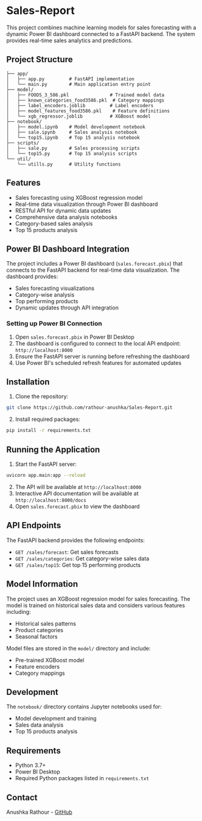 # Sales-Report

This project combines machine learning models for sales forecasting with a dynamic Power BI dashboard connected to a FastAPI backend. The system provides real-time sales analytics and predictions.

## Project Structure

```
├── app/
│   ├── app.py         # FastAPI implementation
│   └── main.py        # Main application entry point
├── model/
│   ├── FOODS_3_586.pkl               # Trained model data
│   ├── known_categories_food3586.pkl  # Category mappings
│   ├── label_encoders.joblib         # Label encoders
│   ├── model_features_food3586.pkl    # Feature definitions
│   └── xgb_regressor.joblib          # XGBoost model
├── notebook/
│   ├── model.ipynb    # Model development notebook
│   ├── sale.ipynb     # Sales analysis notebook
│   └── top15.ipynb    # Top 15 analysis notebook
├── scripts/
│   ├── sale.py        # Sales processing scripts
│   └── top15.py       # Top 15 analysis scripts
└── util/
    └── utills.py      # Utility functions
```

## Features

- Sales forecasting using XGBoost regression model
- Real-time data visualization through Power BI dashboard
- RESTful API for dynamic data updates
- Comprehensive data analysis notebooks
- Category-based sales analysis
- Top 15 products analysis

## Power BI Dashboard Integration

The project includes a Power BI dashboard (`sales.forecast.pbix`) that connects to the FastAPI backend for real-time data visualization. The dashboard provides:

- Sales forecasting visualizations
- Category-wise analysis
- Top performing products
- Dynamic updates through API integration

### Setting up Power BI Connection

1. Open `sales.forecast.pbix` in Power BI Desktop
2. The dashboard is configured to connect to the local API endpoint: `http://localhost:8000`
3. Ensure the FastAPI server is running before refreshing the dashboard
4. Use Power BI's scheduled refresh features for automated updates

## Installation

1. Clone the repository:
```bash
git clone https://github.com/rathour-anushka/Sales-Report.git
```

2. Install required packages:
```bash
pip install -r requirements.txt
```

## Running the Application

1. Start the FastAPI server:
```bash
uvicorn app.main:app --reload
```

2. The API will be available at `http://localhost:8000`
3. Interactive API documentation will be available at `http://localhost:8000/docs`
4. Open `sales.forecast.pbix` to view the dashboard

## API Endpoints

The FastAPI backend provides the following endpoints:

- `GET /sales/forecast`: Get sales forecasts
- `GET /sales/categories`: Get category-wise sales data
- `GET /sales/top15`: Get top 15 performing products

## Model Information

The project uses an XGBoost regression model for sales forecasting. The model is trained on historical sales data and considers various features including:

- Historical sales patterns
- Product categories
- Seasonal factors

Model files are stored in the `model/` directory and include:
- Pre-trained XGBoost model
- Feature encoders
- Category mappings

## Development

The `notebook/` directory contains Jupyter notebooks used for:
- Model development and training
- Sales data analysis
- Top 15 products analysis

## Requirements

- Python 3.7+
- Power BI Desktop
- Required Python packages listed in `requirements.txt`


## Contact

Anushka Rathour - [GitHub](https://github.com/rathour-anushka)